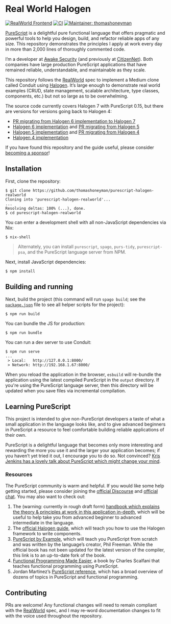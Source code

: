 # Real World Halogen

[![RealWorld Frontend](https://camo.githubusercontent.com/b507ac8f2ec6427bbef518193567c4ec6060c780/68747470733a2f2f696d672e736869656c64732e696f2f62616467652f7265616c776f726c642d66726f6e74656e642d2532333738333537382e737667)](http://realworld.io)
[![CI](https://github.com/thomashoneyman/purescript-halogen-realworld/workflows/CI/badge.svg?branch=main)](https://github.com/thomashoneyman/purescript-halogen-realworld/actions?query=workflow%3ACI+branch%3Amain)
[![Maintainer: thomashoneyman](https://img.shields.io/badge/maintainer-thomashoneyman-teal.svg)](http://github.com/thomashoneyman)

[PureScript](https://github.com/purescript) is a delightful pure functional language that offers pragmatic and powerful tools to help you design, build, and refactor reliable apps of any size. This repository demonstrates the principles I apply at work every day in more than 2,000 lines of thoroughly commented code.

I’m a developer at [Awake Security](https://github.com/awakesecurity) (and previously at [CitizenNet](https://citizennet.com)). Both companies have large production PureScript applications that have remained reliable, understandable, and maintainable as they scale.

This repository follows the [RealWorld](https://github.com/gothinkster/realworld) spec to implement a Medium clone called Conduit using [Halogen](https://github.com/purescript-halogen/purescript-halogen). It’s large enough to demonstrate real world examples (CRUD, state management, scalable architecture, type classes, components, etc.) but not so large as to be overwhelming.

The source code currently covers Halogen 7 with PureScript 0.15, but there are versions for versions going back to Halogen 4:

- [PR migrating from Halogen 6 implementation to Halogen 7](https://github.com/thomashoneyman/purescript-halogen-realworld/pull/112)
- [Halogen 6 implementation](https://github.com/thomashoneyman/purescript-halogen-realworld/tree/v3.0.0) and [PR migrating from Halogen 5](https://github.com/thomashoneyman/purescript-halogen-realworld/pull/82)
- [Halogen 5 implementation](https://github.com/thomashoneyman/purescript-halogen-realworld/tree/v2.0.0) and [PR migrating from Halogen 4](https://github.com/thomashoneyman/purescript-halogen-realworld/pull/26)
- [Halogen 4 implementation](https://github.com/thomashoneyman/purescript-halogen-realworld/tree/v1.0.0)

If you have found this repository and the guide useful, please consider [becoming a sponsor](https://github.com/sponsors/thomashoneyman)!

## Installation

First, clone the repository:

```console
$ git clone https://github.com/thomashoneyman/purescript-halogen-realworld
Cloning into 'purescript-halogen-realworld'...
...
Resolving deltas: 100% (...), done.
$ cd purescript-halogen-realworld
```

You can enter a development shell with all non-JavaScript dependencies via Nix:

```console
$ nix-shell
```

> Alternately, you can install `purescript`, `spago`, `purs-tidy`, `purescript-psa`, and the PureScript language server from NPM.

Next, install JavaScript dependencies:

```console
$ npm install
```

## Building and running

Next, build the project (this command will run `spago build`; see the [`package.json`](package.json) file to see
all helper scripts for the project):

```console
$ npm run build
```

You can bundle the JS for production:

```console
$ npm run bundle
```

You can run a dev server to use Conduit:

```console
$ npm run serve
...
 > Local:   http://127.0.0.1:8000/
 > Network: http://192.168.1.67:8000/
```

When you reload the application in the browser, `esbuild` will re-bundle the application using the latest compiled PureScript in the `output` directory. If you're using the PureScript language server, then this directory will be updated when you save files via incremental compilation.

## Learning PureScript

This project is intended to give non-PureScript developers a taste of what a small application in the language looks like, and to give advanced beginners in PureScript a resource to feel comfortable building reliable applications of their own.

PureScript is a delightful language that becomes only more interesting and rewarding the more you use it and the larger your application becomes; if you haven’t yet tried it out, I encourage you to do so. Not convinced? [Kris Jenkins has a lovely talk about PureScript which might change your mind](https://www.youtube.com/watch?time_continue=22&v=5AtyWgQ3vv0).

### Resources

The PureScript community is warm and helpful. If you would like some help getting started, please consider joining the [official Discourse](https://discourse.purescript.org) and [official chat](https://purescript.org/chat). You may also want to check out:

1. The (warning: currently in rough draft form) [handbook which explains the theory & principles at work in this application in-depth](https://thomashoneyman.com/guides/real-world-halogen), which will be useful to help take you from advanced beginner to advanced intermediate in the language.
1. The [official Halogen guide](https://github.com/purescript-halogen/purescript-halogen), which will teach you how to use the Halogen framework to write components.
1. [PureScript by Example](https://github.com/purescript-contrib/purescript-book), which will teach you PureScript from scratch and was written by the language’s creator, Phil Freeman. While the official book has not been updated for the latest version of the compiler, this link is to an up-to-date fork of the book.
1. [Functional Programming Made Easier](https://leanpub.com/fp-made-easier), a book by Charles Scalfani that teaches functional programming using PureScript.
1. Jordan Martinez’s [PureScript reference](https://github.com/JordanMartinez/purescript-jordans-reference), which has a broad overview of dozens of topics in PureScript and functional programming.

## Contributing

PRs are welcome! Any functional changes will need to remain compliant with the [RealWorld](https://github.com/gothinkster/realworld) spec, and I may re-word documentation changes to fit with the voice used throughout the repository.
